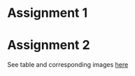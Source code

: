 
# Assignment 1


# Assignment 2


See table and corresponding images [here](../HW6_KC116/HW6_KC116_Part2_README.md)


  
  

